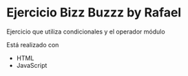 # Ejercicio Bizz Buzzz by Rafael

Ejercicio que utiliza condicionales y el operador módulo

Está realizado con

- HTML
- JavaScript
